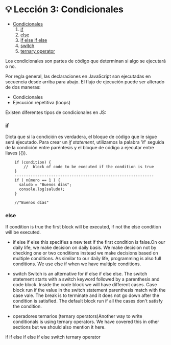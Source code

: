 # 💡 Lección 3: Condicionales

* [Condicionales](#💡Lección-3-:-Condicionales) 
   1. [if](#if)
   2. [else](#else) 
   3. [if else if else](#if-else-if-else)
   4. [switch](#switch)
   5. [ternary operator](#ternary-operator)
    
Los condicionales son partes de código que determinan si algo se ejecutará o no. 

Por regla general, las declaraciones en JavaScript son ejecutadas en secuencia desde arriba para abajo. El flujo de ejecución puede ser alterado de dos maneras:

* Condicionales
* Ejecución repetitiva (loops)

Existen diferentes tipos de condicionales en JS:

### if 

Dicta que si la condición es verdadera, el bloque de código que le sigue será ejecutado. Para crear un *if statement*, utilizamos la palabra 'if' seguida de la condición entre paréntesis y el bloque de código a ejecutar entre llaves ({}).

        if (condition) {
            //  block of code to be executed if the condition is true
        }
        -------------------------------------------------------------
        if ( número == 1 ) {
          saludo = "Buenos días";
          console.log(saludo);
        }
        
        //"Buenos días"

### else

If condition is true the first block will be executed, if not the else condition will be executed.


- if else if else this specifies a new test if the first condition is false.On our daily life, we make decision on daily basis. We make decision not by checking one or two conditions instead we make decisions based on multiple conditions. As similar to our daily life, programming is also full conditions. We use else if when we have multiple conditions.

- switch Switch is an alternative for if else if else else. The switch statement starts with a switch keyword followed by a parenthesis and code block. Inside the code block we will have different cases. Case block run if the value in the switch statement parenthesis match with the case vale. The break is to terminate and it does not go down after the condition is satisfied. The default block run if all the cases don't satisfy the condition.

- operadores ternarios (ternary operators)Another way to write conditionals is using ternary operators. We have covered this in other sections but we should also mention it here.





if
if else
if else if else
switch
ternary operator
